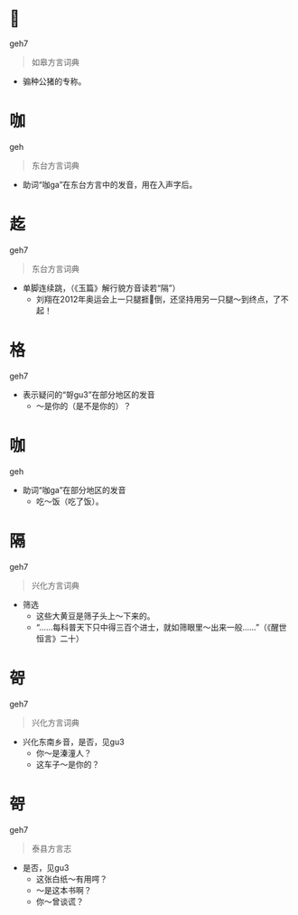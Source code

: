 # 𪟋
geh7
> 如皋方言词典
- 骟种公猪的专称。

# 咖
geh
> 东台方言词典
- 助词“咖ga”在东台方言中的发音，用在入声字后。

# 䞘
geh7
> 东台方言词典
- 单脚连续跳，（《玉篇》解行貌方音读若“隔”）
  - 刘翔在2012年奥运会上一只腿捱𢴬倒，还坚持用另一只腿～到终点，了不起！

# 格
geh7
- 表示疑问的“哿gu3”在部分地区的发音
  - ～是你的（是不是你的）？

# 咖
geh
- 助词“咖ga”在部分地区的发音
  - 吃～饭（吃了饭）。

# 隔
geh7
> 兴化方言词典
- 筛选
  - 这些大黄豆是筛子头上～下来的。
  - “……每科普天下只中得三百个进士，就如筛眼里～出来一般……”（《醒世恒言》二十）

# 哿
geh7
> 兴化方言词典
- 兴化东南乡音，是否，见gu3
  - 你～是溱潼人？
  - 这车子～是你的？

# 哿
geh7
> 泰县方言志
- 是否，见gu3
  - 这张白纸～有用㗁？
  - ～是这本书啊？
  - 你～曾谈谎？
